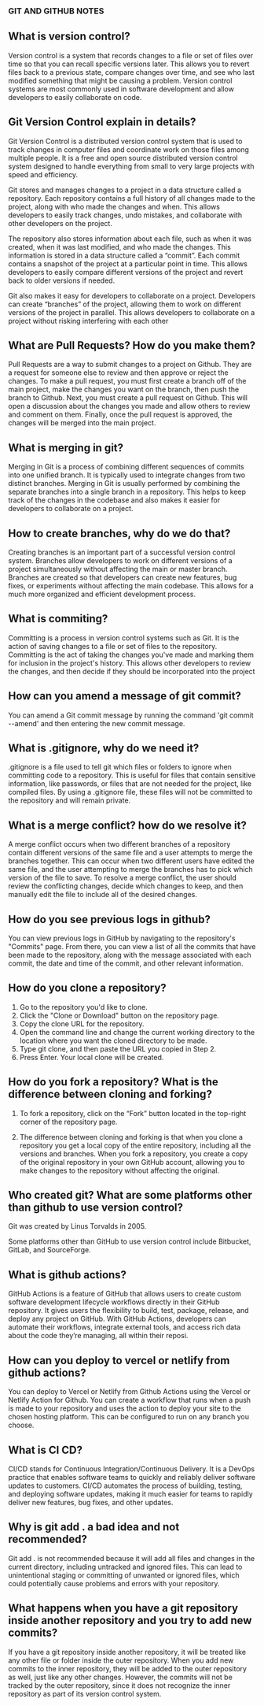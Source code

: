 ### GIT AND GITHUB NOTES

## What is version control?

Version control is a system that records changes to a file or set of files over time so that you can recall specific versions later. This allows you to revert files back to a previous state, compare changes over time, and see who last modified something that might be causing a problem. Version control systems are most commonly used in software development and allow developers to easily collaborate on code.

## Git Version Control explain in details?

Git Version Control is a distributed version control system that is used to track changes in computer files and coordinate work on those files among multiple people. It is a free and open source distributed version control system designed to handle everything from small to very large projects with speed and efficiency.

Git stores and manages changes to a project in a data structure called a repository. Each repository contains a full history of all changes made to the project, along with who made the changes and when. This allows developers to easily track changes, undo mistakes, and collaborate with other developers on the project.

The repository also stores information about each file, such as when it was created, when it was last modified, and who made the changes. This information is stored in a data structure called a “commit”. Each commit contains a snapshot of the project at a particular point in time. This allows developers to easily compare different versions of the project and revert back to older versions if needed.

Git also makes it easy for developers to collaborate on a project. Developers can create “branches” of the project, allowing them to work on different versions of the project in parallel. This allows developers to collaborate on a project without risking interfering with each other

## What are Pull Requests? How do you make them?

Pull Requests are a way to submit changes to a project on Github. They are a request for someone else to review and then approve or reject the changes. To make a pull request, you must first create a branch off of the main project, make the changes you want on the branch, then push the branch to Github. Next, you must create a pull request on Github. This will open a discussion about the changes you made and allow others to review and comment on them. Finally, once the pull request is approved, the changes will be merged into the main project.

## What is merging in git?

Merging in Git is a process of combining different sequences of commits into one unified branch. It is typically used to integrate changes from two distinct branches. Merging in Git is usually performed by combining the separate branches into a single branch in a repository. This helps to keep track of the changes in the codebase and also makes it easier for developers to collaborate on a project.

## How to create branches, why do we do that?

Creating branches is an important part of a successful version control system. Branches allow developers to work on different versions of a project simultaneously without affecting the main or master branch. Branches are created so that developers can create new features, bug fixes, or experiments without affecting the main codebase. This allows for a much more organized and efficient development process.

## What is commiting?

Committing is a process in version control systems such as Git. It is the action of saving changes to a file or set of files to the repository. Committing is the act of taking the changes you've made and marking them for inclusion in the project's history. This allows other developers to review the changes, and then decide if they should be incorporated into the project

## How can you amend a message of git commit?

You can amend a Git commit message by running the command 'git commit --amend' and then entering the new commit message.

## What is .gitignore, why do we need it?

.gitignore is a file used to tell git which files or folders to ignore when committing code to a repository. This is useful for files that contain sensitive information, like passwords, or files that are not needed for the project, like compiled files. By using a .gitignore file, these files will not be committed to the repository and will remain private.

## What is a merge conflict? how do we resolve it?

A merge conflict occurs when two different branches of a repository contain different versions of the same file and a user attempts to merge the branches together. This can occur when two different users have edited the same file, and the user attempting to merge the branches has to pick which version of the file to save. To resolve a merge conflict, the user should review the conflicting changes, decide which changes to keep, and then manually edit the file to include all of the desired changes.

## How do you see previous logs in github?

You can view previous logs in GitHub by navigating to the repository's "Commits" page. From there, you can view a list of all the commits that have been made to the repository, along with the message associated with each commit, the date and time of the commit, and other relevant information.

## How do you clone a repository?

1. Go to the repository you'd like to clone.
2. Click the "Clone or Download" button on the repository page.
3. Copy the clone URL for the repository.
4. Open the command line and change the current working directory to the location where you want the cloned directory to be made.
5. Type git clone, and then paste the URL you copied in Step 2.
6. Press Enter. Your local clone will be created.

## How do you fork a repository? What is the difference between cloning and forking?

1. To fork a repository, click on the “Fork” button located in the top-right corner of the repository page.

2. The difference between cloning and forking is that when you clone a repository you get a local copy of the entire repository, including all the versions and branches. When you fork a repository, you create a copy of the original repository in your own GitHub account, allowing you to make changes to the repository without affecting the original.

## Who created git? What are some platforms other than github to use version control?

Git was created by Linus Torvalds in 2005.

Some platforms other than GitHub to use version control include Bitbucket, GitLab, and SourceForge.

## What is github actions?

GitHub Actions is a feature of GitHub that allows users to create custom software development lifecycle workflows directly in their GitHub repository. It gives users the flexibility to build, test, package, release, and deploy any project on GitHub. With GitHub Actions, developers can automate their workflows, integrate external tools, and access rich data about the code they’re managing, all within their reposi.

## How can you deploy to vercel or netlify from github actions?

You can deploy to Vercel or Netlify from Github Actions using the Vercel or Netlify Action for Github. You can create a workflow that runs when a push is made to your repository and uses the action to deploy your site to the chosen hosting platform. This can be configured to run on any branch you choose.

## What is CI CD?

CI/CD stands for Continuous Integration/Continuous Delivery. It is a DevOps practice that enables software teams to quickly and reliably deliver software updates to customers. CI/CD automates the process of building, testing, and deploying software updates, making it much easier for teams to rapidly deliver new features, bug fixes, and other updates.

## Why is git add . a bad idea and not recommended?

Git add . is not recommended because it will add all files and changes in the current directory, including untracked and ignored files. This can lead to unintentional staging or committing of unwanted or ignored files, which could potentially cause problems and errors with your repository.

## What happens when you have a git repository inside another repository and you try to add new commits?

If you have a git repository inside another repository, it will be treated like any other file or folder inside the outer repository. When you add new commits to the inner repository, they will be added to the outer repository as well, just like any other changes. However, the commits will not be tracked by the outer repository, since it does not recognize the inner repository as part of its version control system.
